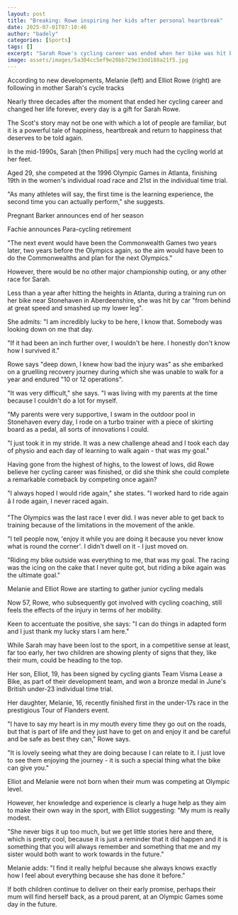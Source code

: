 ```yaml
---
layout: post
title: "Breaking: Rowe inspiring her kids after personal heartbreak"
date: 2025-07-01T07:10:46
author: "badely"
categories: [Sports]
tags: []
excerpt: "Sarah Rowe's cycling career was ended when her bike was hit by a car, but her heartbreak is turning to joy as she inspires her two children to success"
image: assets/images/5a304cc5ef9e20bb729e33dd188a21f5.jpg
---
```


According to new developments, Melanie (left) and Elliot Rowe (right) are following in mother Sarah's cycle tracks

Nearly three decades after the moment that ended her cycling career and changed her life forever, every day is a gift for Sarah Rowe.

The Scot's story may not be one with which a lot of people are familiar, but it is a powerful tale of happiness, heartbreak and return to happiness that deserves to be told again.

In the mid-1990s, Sarah [then Phillips] very much had the cycling world at her feet.

Aged 29, she competed at the 1996 Olympic Games in Atlanta, finishing 19th in the women's individual road race and 21st in the individual time trial.

"As many athletes will say, the first time is the learning experience, the second time you can actually perform," she suggests.

Pregnant Barker announces end of her season

Fachie announces Para-cycling retirement

"The next event would have been the Commonwealth Games two years later, two years before the Olympics again, so the aim would have been to do the Commonwealths and plan for the next Olympics."

However, there would be no other major championship outing, or any other race for Sarah.

Less than a year after hitting the heights in Atlanta, during a training run on her bike near Stonehaven in Aberdeenshire, she was hit by car "from behind at great speed and smashed up my lower leg".

She admits: "I am incredibly lucky to be here, I know that. Somebody was looking down on me that day. 

"If it had been an inch further over, I wouldn't be here. I honestly don't know how I survived it."

Rowe says "deep down, I knew how bad the injury was" as she embarked on a gruelling recovery journey during which she was unable to walk for a year and endured "10 or 12 operations".

"It was very difficult," she says. "I was living with my parents at the time because I couldn't do a lot for myself.

"My parents were very supportive, I swam in the outdoor pool in Stonehaven every day, I rode on a turbo trainer with a piece of skirting board as a pedal, all sorts of innovations I could.

"I just took it in my stride. It was a new challenge ahead and I took each day of physio and each day of learning to walk again - that was my goal."

Having gone from the highest of highs, to the lowest of lows, did Rowe believe her cycling career was finished, or did she think she could complete a remarkable comeback by competing once again?

"I always hoped I would ride again," she states. "I worked hard to ride again â I rode again, I never raced again.

"The Olympics was the last race I ever did. I was never able to get back to training because of the limitations in the movement of the ankle.

"I tell people now, 'enjoy it while you are doing it because you never know what is round the corner'. I didn't dwell on it - I just moved on.

"Riding my bike outside was everything to me, that was my goal. The racing was the icing on the cake that I never quite got, but riding a bike again was the ultimate goal."

Melanie and Elliot Rowe are starting to gather junior cycling medals

Now 57, Rowe, who subsequently got involved with cycling coaching, still feels the effects of the injury in terms of her mobility.

Keen to accentuate the positive, she says: "I can do things in adapted form and I just thank my lucky stars I am here."

While Sarah may have been lost to the sport, in a competitive sense at least, far too early, her two children are showing plenty of signs that they, like their mum, could be heading to the top.

Her son, Elliot, 19, has been signed by cycling giants Team Visma Lease a Bike, as part of their development team, and won a bronze medal in June's British under-23 individual time trial. 

Her daughter, Melanie, 16, recently finished first in the under-17s race in the prestigious Tour of Flanders event.

"I have to say my heart is in my mouth every time they go out on the roads, but that is part of life and they just have to get on and enjoy it and be careful and be safe as best they can," Rowe says.

"It is lovely seeing what they are doing because I can relate to it. I just love to see them enjoying the journey - it is such a special thing what the bike can give you."

Elliot and Melanie were not born when their mum was competing at Olympic level.

However, her knowledge and experience is clearly a huge help as they aim to make their own way in the sport, with Elliot suggesting: "My mum is really modest.

"She never bigs it up too much, but we get little stories here and there, which is pretty cool, because it is just a reminder that it did happen and it is something that you will always remember and something that me and my sister would both want to work towards in the future."

Melanie adds: "I find it really helpful because she always knows exactly how I feel about everything because she has done it before."

If both children continue to deliver on their early promise, perhaps their mum will find herself back, as a proud parent, at an Olympic Games some day in the future.


